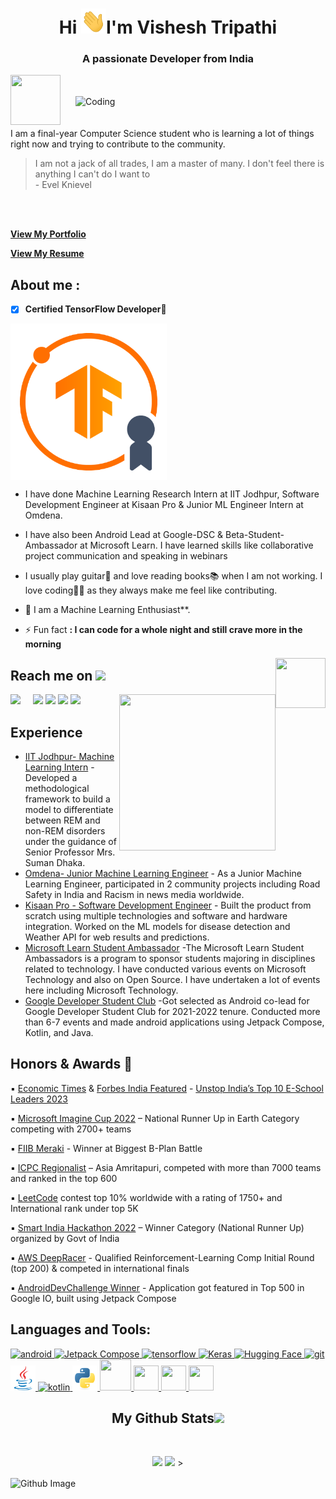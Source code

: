 <h1 align="center">Hi <img src="https://github.com/ABSphreak/ABSphreak/blob/master/gifs/Hi.gif" height="40px" width="40px">I'm Vishesh Tripathi</h1>
<p>
<h3 align="center">A passionate Developer from India</h3>
<img src="https://octodex.github.com/images/daftpunktocat-guy.gif" height="80px" width="80px" align="left">

</p>

<br>
<br>

<img align="right" alt="Coding" width="400" src="https://github.com/Ayushparikh-code/Ayushparikh-code/blob/main/coding-freak%20(1).gif">
<br>
<br>
<br>
I am a final-year Computer Science student who is learning a lot of things right now and trying to contribute to the community.

> I am not a jack of all trades, I am a master of many. I don't feel  there is anything I can't do I want to <br>- Evel Knievel
 
<br>
<br>

[**View My Portfolio**](https://vishesht27.github.io/#/)

[**View My Resume**](https://drive.google.com/file/d/1egtSz4IKJroWrljYrLmr0t2q4wr67f1T/view?usp=drive_link)

## About me :

- [x] **Certified TensorFlow Developer**🤩

<img src="https://github.com/mayureshagashe2105/mayureshagashe2105/blob/main/assets/Certified%20TensorFlow%20Developer%20Badge.png" align="center" height="250px" width="250px"/>


- I have done Machine Learning Research Intern at IIT Jodhpur, Software Development Engineer at Kisaan Pro & Junior ML Engineer Intern at Omdena.
- I have also been Android Lead at Google-DSC & Beta-Student-Ambassador at Microsoft Learn. I have learned skills like collaborative project communication and speaking in webinars
- I usually play guitar🎸 and love reading books📚 when I am not working. I love coding👨‍💻 as they always make me feel like contributing.

- 🌱 I am a Machine Learning Enthusiast**.

- ⚡ Fun fact **: I can code for a whole night and still crave more in the morning**

 <img src="https://octodex.github.com/images/daftpunktocat-thomas.gif" height="80px" width="80px" align="right">


<h2 align="left">Reach me on <img src="https://media0.giphy.com/media/jqNPzdTTxQfOgOqpO4/source.gif"  width="50"></h2>
<img align="right" width="250px" height="250px" src="https://octocat-generator-assets.githubusercontent.com/my-octocat-1608216254364.png">
<p align="left">
  
<a href="mailto:vishesht27@gmail.com?subject=Hello%20Harsh,%20From%20Github"><img src="https://img.shields.io/badge/gmail-%23D14836.svg?&style=for-the-badge&logo=gmail&logoColor=white" /></a>&nbsp;&nbsp;&nbsp;&nbsp; <a href="https://www.linkedin.com/in/vishesh-tripathi-3a62961b8/"><img src="https://img.shields.io/badge/Vishesh Tripathi-%230077B5.svg?&style=for-the-badge&logo=linkedin&logoColor=white" ></a>  <a  href="https://vishesht27.medium.com/"><img src="https://img.shields.io/badge/@Vishesh_t27-%2312100E.svg?&style=for-the-badge&logo=medium&logoColor=white"></a> <a  href="https://twitter.com/vishesh_t27"><img src="https://img.shields.io/badge/@Vishesht27-%230077B5.svg?&style=for-the-badge&logo=twitter&logoColor=white"></a>
 <a href="https://www.youtube.com/c/Tensordroid"><img src="https://img.shields.io/badge/Tensordroid-%23D14836.svg?&style=for-the-badge&logo=youtube&logoColor=white"></a>


</p>


## Experience

- [IIT Jodhpur- Machine Learning Intern](https://www.iitj.ac.in/) - Developed a methodological framework to build a model to differentiate between REM and non-REM disorders under the guidance of Senior Professor Mrs. Suman Dhaka.
- [Omdena- Junior Machine Learning Engineer](https://omdena.com/) - As a Junior Machine Learning Engineer, participated in 2 community projects including Road Safety in India and Racism in news media worldwide.
- [Kisaan Pro - Software Development Engineer](https://in.linkedin.com/company/kisaanpro) - Built the product from scratch using multiple technologies and software and hardware integration. Worked on the ML models for disease detection and Weather API for web results and predictions.
- [Microsoft Learn Student Ambassador](https://studentambassadors.microsoft.com) -The Microsoft Learn Student Ambassadors is a program to sponsor students majoring in disciplines related to technology. I have conducted various events on Microsoft Technology and also on Open Source. I have undertaken a lot of events here including Microsoft Technology.
-  [Google Developer Student Club](https://www.linkedin.com/company/gdscvitbhopal/) -Got selected as Android co-lead for Google Developer Student Club for 2021-2022 tenure. Conducted more than 6-7 events and made android applications using Jetpack Compose, Kotlin, and Java.


## Honors & Awards 🏅

▪   [Economic Times](https://hr.economictimes.indiatimes.com/news/industry/unstop-campus-hiring-meet-2023-where-talent-meets-opportunities/100612541) & [Forbes India Featured](https://unstop.com/awards/2023) - [Unstop India’s Top 10 E-School Leaders 2023](https://unstop.com/awards/u/vishesh-tripathi-1086077/2023)

▪  [Microsoft Imagine Cup 2022](https://www.linkedin.com/posts/vishesh-tripathi_microsoft-imaginecup-activity-6899275504231559168-qpqh?utm_source=share&utm_medium=member_desktop) – National Runner Up in Earth Category competing with 2700+ teams

▪  [FIIB Meraki](https://www.linkedin.com/posts/vishesh-tripathi_another-achievement-by-team-kisaan-pro-activity-6915998294468882432-LP8u?utm_source=share&utm_medium=member_desktop) - Winner at Biggest B-Plan Battle

▪ [ICPC Regionalist](https://drive.google.com/file/d/1dDKEGHtFre1Jp2-xDYFCM3VGHU3P1bpm/view?usp=sharing) – Asia Amritapuri, competed with more than 7000 teams and ranked in the top 600

▪ [LeetCode](https://leetcode.com/Vishesht27/) contest top 10% worldwide with a rating of 1750+ and International rank under top 5K

▪ [Smart India Hackathon 2022](https://www.linkedin.com/posts/vishesh-tripathi_smartindiahackathon2022-activity-6970596278678249472-gzoX?utm_source=share&utm_medium=member_desktop) – Winner Category (National Runner Up) organized by Govt of India

▪ [AWS DeepRacer](https://www.linkedin.com/posts/vishesh-tripathi_aws-awscommunity-deepracer-activity-6838033681345585152-usUN?utm_source=share&utm_medium=member_desktop) - Qualified Reinforcement-Learning Comp Initial Round (top 200) & competed in international finals

▪ [AndroidDevChallenge Winner](https://www.linkedin.com/posts/vishesh-tripathi_androiddevchallenge-android-google-activity-6796813266623578112-AoOG?utm_source=share&utm_medium=member_desktop) - Application got featured in Top 500 in Google IO, built using Jetpack Compose

  
<h2 align="left">Languages and Tools:</h2>
<p align="left"> 
<a href="https://developer.android.com" target="_blank"> <img src="https://encrypted-tbn0.gstatic.com/images?q=tbn:ANd9GcSO5zwKOZ1ppcX6p5vzhBS69hOvi7zadK_XaA&usqp=CAU" alt="android" width="40" height="40"/> </a>
<a href="https://developer.android.com/jetpack/compose/layouts/material" target="_blank"> <img src="https://3.bp.blogspot.com/-VVp3WvJvl84/X0Vu6EjYqDI/AAAAAAAAPjU/ZOMKiUlgfg8ok8DY8Hc-ocOvGdB0z86AgCLcBGAsYHQ/s1600/jetpack%2Bcompose%2Bicon_RGB.png" alt="Jetpack Compose" width="40" height="40"/> </a>
<a href="https://www.tensorflow.org" target="_blank"> <img src="https://www.vectorlogo.zone/logos/tensorflow/tensorflow-icon.svg" alt="tensorflow" width="40" height="40"/> </a>
<a href="https://keras.io/" target="_blank"> <img src="https://upload.wikimedia.org/wikipedia/commons/thumb/a/ae/Keras_logo.svg/768px-Keras_logo.svg.png?20200317115153" alt="Keras" width="40" height="40"/> </a>
<a href="https://huggingface.co/" target="_blank"> <img src="https://huggingface.co/front/assets/huggingface_logo-noborder.svg" alt="Hugging Face" width="40" height="40"/> </a>
 <a href="https://git-scm.com/" target="_blank"> <img src="https://www.vectorlogo.zone/logos/git-scm/git-scm-icon.svg" alt="git" width="40" height="40"/> </a> 
 <a href="https://www.java.com" target="_blank"> <img src="https://raw.githubusercontent.com/devicons/devicon/master/icons/java/java-original.svg" alt="java" width="40" height="40"/> </a>  
 <a href="https://kotlinlang.org" target="_blank"> <img src="https://www.vectorlogo.zone/logos/kotlinlang/kotlinlang-icon.svg" alt="kotlin" width="40" height="40"/> </a> 
 <a href="https://www.python.org" target="_blank"> <img src="https://raw.githubusercontent.com/devicons/devicon/master/icons/python/python-original.svg" alt="python" width="40" height="40"/> </a> 
<a href="https://www.docker.com/" target="_blank"> <img src="https://www.vectorlogo.zone/logos/docker/docker-icon.svg" width="50" height="50"/> </a>
<a href=" https://azure.microsoft.com/en-us/" target="_blank"> <img src="https://www.vectorlogo.zone/logos/microsoft_azure/microsoft_azure-icon.svg" width="40" height="40"/> </a> 
<a href="https://www.mongodb.com/cloud/atlas/lp/try2-in?utm_source=google&utm_campaign=gs_apac_india_search_core_brand_atlas_desktop&utm_term=mongodb&utm_medium=cpc_paid_search&utm_ad=e&utm_ad_campaign_id=12212624347&gclid=CjwKCAjw7diEBhB-EiwAskVi1-DTGUorrUjYBXB5mDjWNCSKYpsnIGQoI8MIwYQgD-TXDOSIDH-YxhoCqO4QAvD_BwE" target="_blank"> <img src="https://www.vectorlogo.zone/logos/mongodb/mongodb-icon.svg" width="40" height="40"/> </a> 
<a href = "https://www.figma.com/" target = "_blank"><img src = "https://www.vectorlogo.zone/logos/figma/figma-icon.svg" width="40" height="40"/></a>
</p>


<h2 align="center">
  My Github Stats<img src="https://media.giphy.com/media/VgCDAzcKvsR6OM0uWg/giphy.gif" width="50">
</h2>
 
<br>
<p align = "center">
 <img  src = "https://github-readme-stats.vercel.app/api?username=Vishesht27&show_icons=true&theme=radical&line_height=27">
 <img  src="https://github-readme-streak-stats.herokuapp.com/?user=Vishesht27&show_icons=true&locale=en&layout=compact&theme=radical&line_height=0" />
 >
</p>



<img width="50%" align="center" alt="Github Image" src="https://raw.githubusercontent.com/onimur/.github/master/.resources/git-header.svg" />
